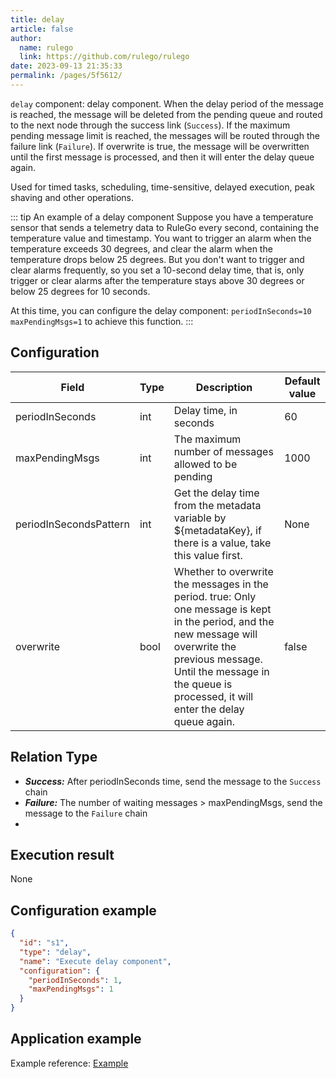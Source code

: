 ```yaml
---
title: delay
article: false
author: 
  name: rulego
  link: https://github.com/rulego/rulego
date: 2023-09-13 21:35:33
permalink: /pages/5f5612/
---
```


`delay` component: delay component. When the delay period of the message is reached, the message will be deleted from the pending queue and routed to the next node through the success link (`Success`).
If the maximum pending message limit is reached, the messages will be routed through the failure link (`Failure`). If overwrite is true, the message will be overwritten until the first message is processed, and then it will enter the delay queue again.

Used for timed tasks, scheduling, time-sensitive, delayed execution, peak shaving and other operations.

::: tip An example of a delay component
Suppose you have a temperature sensor that sends a telemetry data to RuleGo every second, containing the temperature value and timestamp. You want to trigger an alarm when the temperature exceeds 30 degrees, and clear the alarm when the temperature drops below 25 degrees.
But you don't want to trigger and clear alarms frequently, so you set a 10-second delay time, that is, only trigger or clear alarms after the temperature stays above 30 degrees or below 25 degrees for 10 seconds.

At this time, you can configure the delay component: `periodInSeconds=10` `maxPendingMsgs=1` to achieve this function.
:::


## Configuration

| Field                  | Type | Description                                                                                                                                                                                                                               | Default value |
|------------------------|------|-------------------------------------------------------------------------------------------------------------------------------------------------------------------------------------------------------------------------------------------|---------------|
| periodInSeconds        | int  | Delay time, in seconds                                                                                                                                                                                                                    | 60            |
| maxPendingMsgs         | int  | The maximum number of messages allowed to be pending                                                                                                                                                                                      | 1000          |
| periodInSecondsPattern | int  | Get the delay time from the metadata variable by ${metadataKey}, if there is a value, take this value first.                                                                                                                              | None          |
| overwrite              | bool | Whether to overwrite the messages in the period. true: Only one message is kept in the period, and the new message will overwrite the previous message. Until the message in the queue is processed, it will enter the delay queue again. | false         |


## Relation Type

- ***Success:*** After periodInSeconds time, send the message to the `Success` chain
- ***Failure:*** The number of waiting messages > maxPendingMsgs, send the message to the `Failure` chain
-
## Execution result

None

## Configuration example

```json
{
  "id": "s1",
  "type": "delay",
  "name": "Execute delay component",
  "configuration": {
    "periodInSeconds": 1,
    "maxPendingMsgs": 1
  }
}
```

## Application example

Example reference: [Example](https://github.com/rulego/rulego/blob/main/examples/delay_node/delay_node.go)